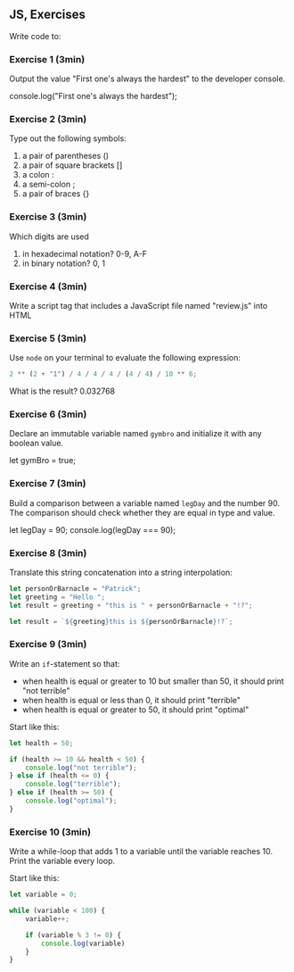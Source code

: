## JS, Exercises

Write code to:

### Exercise 1 (3min)

Output the value "First one's always the hardest" to the developer console.

console.log("First one's always the hardest");

### Exercise 2 (3min)

Type out the following symbols:

1. a pair of parentheses ()
2. a pair of square brackets []
3. a colon :
4. a semi-colon ;
5. a pair of braces {}

### Exercise 3 (3min)

Which digits are used

1. in hexadecimal notation? 0-9, A-F
2. in binary notation? 0, 1


### Exercise 4 (3min)

Write a script tag that includes a JavaScript file named "review.js" into HTML

<script src="review.js"></script>

### Exercise 5 (3min)

Use `node` on your terminal to evaluate the following expression:

```js
2 ** (2 + "1") / 4 / 4 / 4 / (4 / 4) / 10 ** 6;
```


What is the result? 0.032768

### Exercise 6 (3min)

Declare an immutable variable named `gymbro` and initialize it with any boolean
value.

let gymBro = true;

### Exercise 7 (3min)

Build a comparison between a variable named `legDay` and the number 90. The
comparison should check whether they are equal in type and value.

let legDay = 90;
console.log(legDay === 90);

### Exercise 8 (3min)

Translate this string concatenation into a string interpolation:

```js
let personOrBarnacle = "Patrick";
let greeting = "Hello ";
let result = greeting + "this is " + personOrBarnacle + "!?";

let result = `${greeting}this is ${personOrBarnacle}!?`;
```

### Exercise 9 (3min)

Write an `if`-statement so that:

- when health is equal or greater to 10 but smaller than 50, it should print "not terrible"
- when health is equal or less than 0, it should print "terrible"
- when health is equal or greater to 50, it should print "optimal"

Start like this:

```js
let health = 50;

if (health >= 10 && health < 50) {
    console.log("not terrible");
} else if (health <= 0) {
    console.log("terrible");
} else if (health >= 50) {
    console.log("optimal");
}
```

### Exercise 10 (3min)

Write a while-loop that adds 1 to a variable until the variable reaches 10. Print the variable every loop.

Start like this:

```js
let variable = 0;

while (variable < 100) {
    variable++;

    if (variable % 3 != 0) {
        console.log(variable)
    }
}


